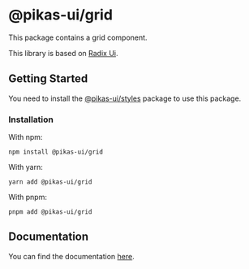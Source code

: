 # @pikas-ui/grid

This package contains a grid component.

This library is based on [Radix Ui](https://www.radix-ui.com/).

## Getting Started

You need to install the <a href={stylesLink}>@pikas-ui/styles</a> package to use this package.

### Installation

With npm:

```
npm install @pikas-ui/grid
```

With yarn:

```
yarn add @pikas-ui/grid
```

With pnpm:

```
pnpm add @pikas-ui/grid
```

## Documentation

You can find the documentation [here](https://pikas-ui.vercel.app).